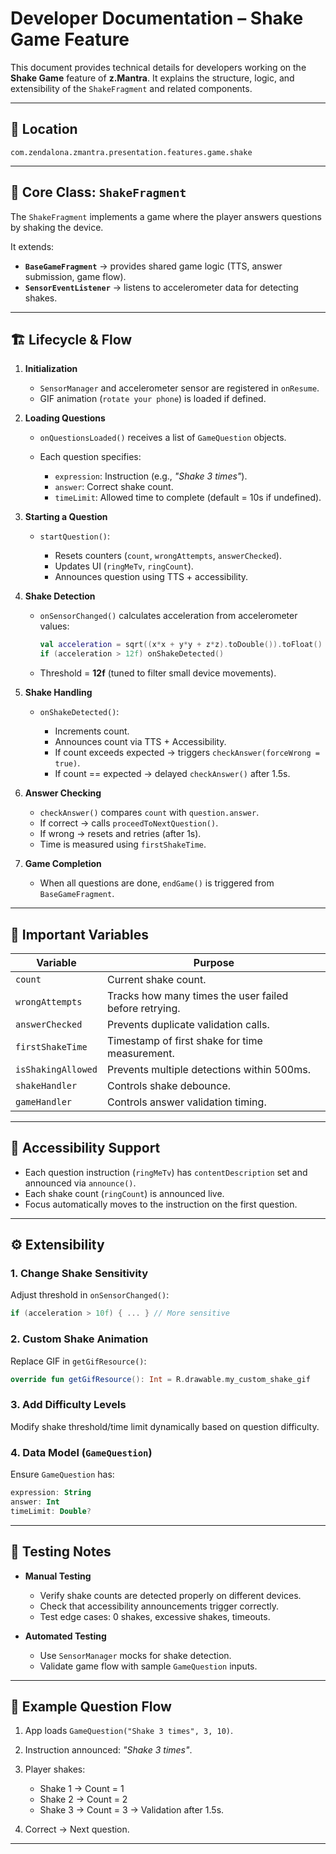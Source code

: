 
# Developer Documentation – Shake Game Feature

This document provides technical details for developers working on the **Shake Game** feature of **z.Mantra**. It explains the structure, logic, and extensibility of the `ShakeFragment` and related components.

---

## 📂 Location

```
com.zendalona.zmantra.presentation.features.game.shake
```

---

## 📄 Core Class: `ShakeFragment`

The `ShakeFragment` implements a game where the player answers questions by shaking the device.

It extends:

* **`BaseGameFragment`** → provides shared game logic (TTS, answer submission, game flow).
* **`SensorEventListener`** → listens to accelerometer data for detecting shakes.

---

## 🏗️ Lifecycle & Flow

1. **Initialization**

   * `SensorManager` and accelerometer sensor are registered in `onResume`.
   * GIF animation (`rotate your phone`) is loaded if defined.

2. **Loading Questions**

   * `onQuestionsLoaded()` receives a list of `GameQuestion` objects.
   * Each question specifies:

     * `expression`: Instruction (e.g., *"Shake 3 times"*).
     * `answer`: Correct shake count.
     * `timeLimit`: Allowed time to complete (default = 10s if undefined).

3. **Starting a Question**

   * `startQuestion()`:

     * Resets counters (`count`, `wrongAttempts`, `answerChecked`).
     * Updates UI (`ringMeTv`, `ringCount`).
     * Announces question using TTS + accessibility.

4. **Shake Detection**

   * `onSensorChanged()` calculates acceleration from accelerometer values:

     ```kotlin
     val acceleration = sqrt((x*x + y*y + z*z).toDouble()).toFloat()
     if (acceleration > 12f) onShakeDetected()
     ```
   * Threshold = **12f** (tuned to filter small device movements).

5. **Shake Handling**

   * `onShakeDetected()`:

     * Increments count.
     * Announces count via TTS + Accessibility.
     * If count exceeds expected → triggers `checkAnswer(forceWrong = true)`.
     * If count == expected → delayed `checkAnswer()` after 1.5s.

6. **Answer Checking**

   * `checkAnswer()` compares `count` with `question.answer`.
   * If correct → calls `proceedToNextQuestion()`.
   * If wrong → resets and retries (after 1s).
   * Time is measured using `firstShakeTime`.

7. **Game Completion**

   * When all questions are done, `endGame()` is triggered from `BaseGameFragment`.

---

## 🔑 Important Variables

| Variable           | Purpose                                                |
| ------------------ | ------------------------------------------------------ |
| `count`            | Current shake count.                                   |
| `wrongAttempts`    | Tracks how many times the user failed before retrying. |
| `answerChecked`    | Prevents duplicate validation calls.                   |
| `firstShakeTime`   | Timestamp of first shake for time measurement.         |
| `isShakingAllowed` | Prevents multiple detections within 500ms.             |
| `shakeHandler`     | Controls shake debounce.                               |
| `gameHandler`      | Controls answer validation timing.                     |

---

## 🎯 Accessibility Support

* Each question instruction (`ringMeTv`) has `contentDescription` set and announced via `announce()`.
* Each shake count (`ringCount`) is announced live.
* Focus automatically moves to the instruction on the first question.

---

## ⚙️ Extensibility

### 1. **Change Shake Sensitivity**

Adjust threshold in `onSensorChanged()`:

```kotlin
if (acceleration > 10f) { ... } // More sensitive
```

### 2. **Custom Shake Animation**

Replace GIF in `getGifResource()`:

```kotlin
override fun getGifResource(): Int = R.drawable.my_custom_shake_gif
```

### 3. **Add Difficulty Levels**

Modify shake threshold/time limit dynamically based on question difficulty.

### 4. **Data Model (`GameQuestion`)**

Ensure `GameQuestion` has:

```kotlin
expression: String
answer: Int
timeLimit: Double?
```

---

## 🧪 Testing Notes

* **Manual Testing**

  * Verify shake counts are detected properly on different devices.
  * Check that accessibility announcements trigger correctly.
  * Test edge cases: 0 shakes, excessive shakes, timeouts.

* **Automated Testing**

  * Use `SensorManager` mocks for shake detection.
  * Validate game flow with sample `GameQuestion` inputs.

---

## 📌 Example Question Flow

1. App loads `GameQuestion("Shake 3 times", 3, 10)`.
2. Instruction announced: *"Shake 3 times"*.
3. Player shakes:

   * Shake 1 → Count = 1
   * Shake 2 → Count = 2
   * Shake 3 → Count = 3 → Validation after 1.5s.
4. Correct → Next question.

---
